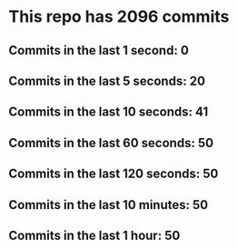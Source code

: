 # This repo has 2096 commits

## Commits in the last 1 second: 0
## Commits in the last 5 seconds: 20
## Commits in the last 10 seconds: 41
## Commits in the last 60 seconds: 50
## Commits in the last 120 seconds: 50
## Commits in the last 10 minutes: 50
## Commits in the last 1 hour: 50
